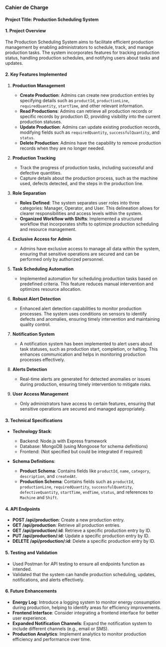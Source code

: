 ### Cahier de Charge

#### Project Title: Production Scheduling System

#### **1. Project Overview**
The Production Scheduling System aims to facilitate efficient production management by enabling administrators to schedule, track, and manage production tasks. The system incorporates features for tracking production status, handling production schedules, and notifying users about tasks and updates.

#### **2. Key Features Implemented**

1. **Production Management**
   - **Create Production**: Admins can create new production entries by specifying details such as `productId`, `productionLine`, `requiredQuantity`, `startTime`, and other relevant information.
   - **Read Productions**: Admins can retrieve all production records or specific records by production ID, providing visibility into the current production statuses.
   - **Update Production**: Admins can update existing production records, modifying fields such as `requiredQuantity`, `successfulQuantity`, and `status`.
   - **Delete Production**: Admins have the capability to remove production records when they are no longer needed.

2. **Production Tracking**
   - Track the progress of production tasks, including successful and defective quantities.
   - Capture details about the production process, such as the machine used, defects detected, and the steps in the production line.

3. **Role Separation**
   - **Roles Defined**: The system separates user roles into three categories: Manager, Operator, and User. This delineation allows for clearer responsibilities and access levels within the system.
   - **Organized Workflow with Shifts**: Implemented a structured workflow that incorporates shifts to optimize production scheduling and resource management.

4. **Exclusive Access for Admin**
   - Admins have exclusive access to manage all data within the system, ensuring that sensitive operations are secured and can be performed only by authorized personnel.

5. **Task Scheduling Automation**
   - Implemented automation for scheduling production tasks based on predefined criteria. This feature reduces manual intervention and optimizes resource allocation.

6. **Robust Alert Detection**
   - Enhanced alert detection capabilities to monitor production processes. The system uses conditions on sensors to identify defects and anomalies, ensuring timely intervention and maintaining quality control.

7. **Notification System**
   - A notification system has been implemented to alert users about task statuses, such as production start, completion, or halting. This enhances communication and helps in monitoring production processes effectively.

8. **Alerts Detection**
   - Real-time alerts are generated for detected anomalies or issues during production, ensuring timely intervention to mitigate risks.

9. **User Access Management**
   - Only administrators have access to certain features, ensuring that sensitive operations are secured and managed appropriately.

#### **3. Technical Specifications**
- **Technology Stack**: 
  - Backend: Node.js with Express framework
  - Database: MongoDB (using Mongoose for schema definitions)
  - Frontend: (Not specified but could be integrated if required)
  
- **Schema Definitions**:
  - **Product Schema**: Contains fields like `productId`, `name`, `category`, `description`, and `createdAt`.
  - **Production Schema**: Contains fields such as `productId`, `productionLine`, `requiredQuantity`, `successfulQuantity`, `defectiveQuantity`, `startTime`, `endTime`, `status`, and references to `Machine` and `Shift`.

#### **4. API Endpoints**
- **POST /api/production**: Create a new production entry.
- **GET /api/production**: Retrieve all production entries.
- **GET /api/production/:id**: Retrieve a specific production entry by ID.
- **PUT /api/production/:id**: Update a specific production entry by ID.
- **DELETE /api/production/:id**: Delete a specific production entry by ID.

#### **5. Testing and Validation**
- Used Postman for API testing to ensure all endpoints function as intended.
- Validated that the system can handle production scheduling, updates, notifications, and alerts effectively.

#### **6. Future Enhancements**
- **Energy Log**: Introduce a logging system to monitor energy consumption during production, helping to identify areas for efficiency improvements.
- **Frontend Interface**: Consider integrating a frontend interface for better user experience.
- **Expanded Notification Channels**: Expand the notification system to include different channels (e.g., email or SMS).
- **Production Analytics**: Implement analytics to monitor production efficiency and performance over time.
